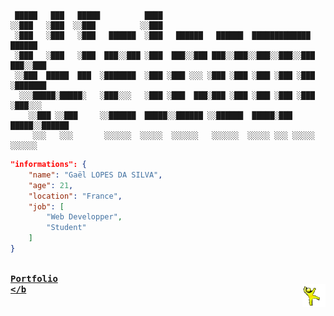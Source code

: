 <!--- 2024-11-26T14:28:37.785 --->

~~~

 █████   ███   █████          ████
░░███   ░███  ░░███          ░░███
 ░███   ░███   ░███   ██████  ░███   ██████   ██████  █████████████    ██████
 ░███   ░███   ░███  ███░░███ ░███  ███░░███ ███░░███░░███░░███░░███  ███░░███
 ░░███  █████  ███  ░███████  ░███ ░███ ░░░ ░███ ░███ ░███ ░███ ░███ ░███████
  ░░░█████░█████░   ░███░░░   ░███ ░███  ███░███ ░███ ░███ ░███ ░███ ░███░░░
    ░░███ ░░███     ░░██████  █████░░██████ ░░██████  █████░███ █████░░██████
     ░░░   ░░░       ░░░░░░  ░░░░░  ░░░░░░   ░░░░░░  ░░░░░ ░░░ ░░░░░  ░░░░░░

~~~

~~~json
"informations": {
    "name": "Gaël LOPES DA SILVA",
    "age": 21,
    "location": "France",
    "job": [
        "Web Developper",
        "Student"
    ]
}
~~~

[<kbd><b><br>Portfolio<br></b</kbd>](https://gael-lopes-da-silva.github.io/portfolio/)
<img align="right" style="width: 37px;" title="This is the yellow dancing man. Don't question him." alt="Too bad. He gone..." src="./assets/yellow_man.gif">

